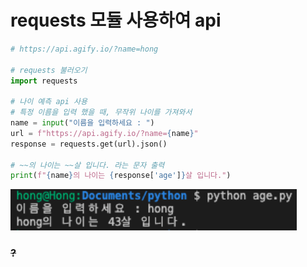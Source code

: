 # requests 모듈 사용하여 api 



```python
# https://api.agify.io/?name=hong

# requests 불러오기
import requests

# 나이 예측 api 사용
# 특정 이름을 입력 했을 때, 무작위 나이를 가져와서
name = input("이름을 입력하세요 : ")
url = f"https://api.agify.io/?name={name}"
response = requests.get(url).json()

# ~~의 나이는 ~~살 입니다. 라는 문자 출력
print(f"{name}의 나이는 {response['age']}살 입니다.")
```



<img src="python.assets/image-20220114144247798.png" alt="image-20220114144247798" style="zoom:150%;" />

### ~~?~~

